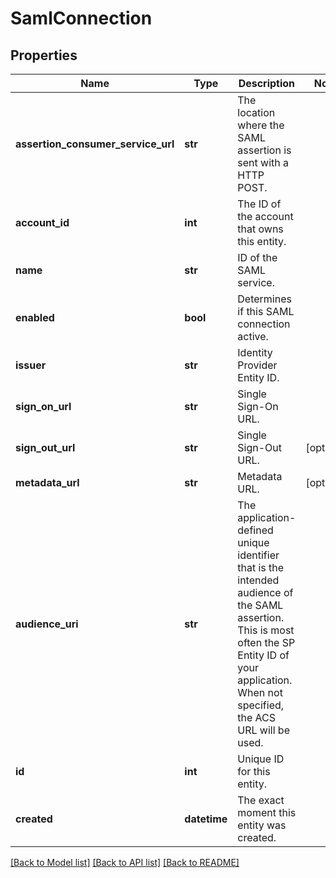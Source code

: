# SamlConnection

## Properties
Name | Type | Description | Notes
------------ | ------------- | ------------- | -------------
**assertion_consumer_service_url** | **str** | The location where the SAML assertion is sent with a HTTP POST. | 
**account_id** | **int** | The ID of the account that owns this entity. | 
**name** | **str** | ID of the SAML service. | 
**enabled** | **bool** | Determines if this SAML connection active. | 
**issuer** | **str** | Identity Provider Entity ID. | 
**sign_on_url** | **str** | Single Sign-On URL. | 
**sign_out_url** | **str** | Single Sign-Out URL. | [optional] 
**metadata_url** | **str** | Metadata URL. | [optional] 
**audience_uri** | **str** | The application-defined unique identifier that is the intended audience of the SAML assertion. This is most often the SP Entity ID of your application. When not specified, the ACS URL will be used.  | 
**id** | **int** | Unique ID for this entity. | 
**created** | **datetime** | The exact moment this entity was created. | 

[[Back to Model list]](../README.md#documentation-for-models) [[Back to API list]](../README.md#documentation-for-api-endpoints) [[Back to README]](../README.md)


